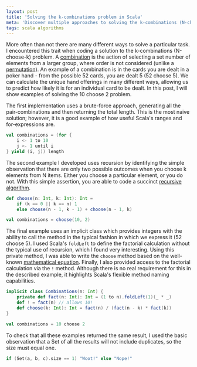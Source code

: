 ```yaml
---
layout: post
title: 'Solving the k-combinations problem in Scala'
meta: 'Discover multiple approaches to solving the k-combinations (N-choose-k) problem in Scala, including brute-force, recursive and implicit class methods for efficient combinatorial calculations.'
tags: scala algorithms
---
```


More often than not there are many different ways to solve a particular task.
I encountered this trait when coding a solution to the k-combinations (N-choose-k) problem.
A [combination](http://en.wikipedia.org/wiki/Combination) is the action of selecting a set number of elements from a larger group, where order is not considered (unlike a [permutation](http://en.wikipedia.org/wiki/Permutation)).
An example of a combination is in the cards you are dealt in a poker hand - from the possible 52 cards, you are dealt 5 (52 choose 5).
We can calculate the unique hand offerings in many different ways, allowing us to predict how likely it is for an individual card to be dealt.
In this post, I will show examples of solving the 10 choose 2 problem.

<!--more-->

The first implementation uses a brute-force approach, generating all the pair-combinations and then returning the total length.
This is the most naive solution; however, it is a good example of how useful Scala's ranges and for-expressions are.

```scala
val combinations = (for {
    i <- 1 to 10
    j <- 1 until i
} yield (i, j)) length
```

The second example I developed uses recursion by identifying the simple observation that there are only two possible outcomes when you choose k elements from N items.
Either you choose a particular element, or you do not.
With this simple assertion, you are able to code a succinct [recursive algorithm](http://en.wikipedia.org/wiki/Binomial_coefficient#Recursive_formula).

```scala
def choose(n: Int, k: Int): Int =
    if (k == 0 || k == n) 1
    else choose(n - 1, k - 1) + choose(n - 1, k)

val combinations = choose(10, 2)
```

The final example uses an implicit class which provides integers with the ability to call the method in the typical fashion in which we express it (52 choose 5).
I used Scala's `foldLeft` to define the factorial calculation without the typical use of recursion, which I found very interesting.
Using this private method, I was able to write the `choose` method based on the well-known [mathematical equation](http://en.wikipedia.org/wiki/Binomial_coefficient#Factorial_formula).
Finally, I also provided access to the factorial calculation via the `!` method.
Although there is no real requirement for this in the described example, it highlights Scala's flexible method naming capabilities.

```scala
implicit class Combinations(n: Int) {
    private def fact(n: Int): Int = (1 to n).foldLeft(1)(_ * _)
    def ! = fact(n) // allows 10!
    def choose(k: Int): Int = fact(n) / (fact(n - k) * fact(k))
}

val combinations = 10 choose 2
```

To check that all these examples returned the same result, I used the basic observation that a Set of all the results will not include duplicates, so the size must equal one.

```scala
if (Set(a, b, c).size == 1) "Woot!" else "Nope!"
```
